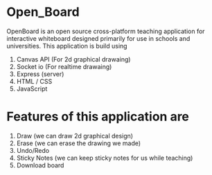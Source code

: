 # Open_Board
OpenBoard is an open source cross-platform teaching application for interactive whiteboard designed primarily for use in schools and universities.
This application is build using 
1. Canvas API (For 2d graphical drawaing)
2. Socket io (For realtime drawaing)
3. Express (server)
4. HTML / CSS
5. JavaScript

# Features of this application are
1. Draw (we can draw 2d graphical design)
2. Erase (we can erase the drawing we made)
3. Undo/Redo
4. Sticky Notes (we can keep sticky notes for us while teaching)
5. Download board
